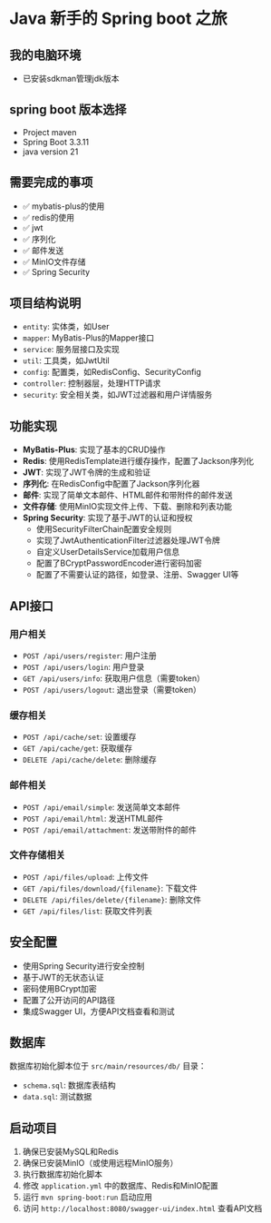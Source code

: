 # Java 新手的 Spring boot 之旅

## 我的电脑环境
- 已安装sdkman管理jdk版本

## spring boot 版本选择
- Project maven
- Spring Boot 3.3.11
- java version 21

## 需要完成的事项
- ✅ mybatis-plus的使用
- ✅ redis的使用
- ✅ jwt
- ✅ 序列化
- ✅ 邮件发送
- ✅ MinIO文件存储
- ✅ Spring Security

## 项目结构说明
- `entity`: 实体类，如User
- `mapper`: MyBatis-Plus的Mapper接口
- `service`: 服务层接口及实现
- `util`: 工具类，如JwtUtil
- `config`: 配置类，如RedisConfig、SecurityConfig
- `controller`: 控制器层，处理HTTP请求
- `security`: 安全相关类，如JWT过滤器和用户详情服务

## 功能实现
- **MyBatis-Plus**: 实现了基本的CRUD操作
- **Redis**: 使用RedisTemplate进行缓存操作，配置了Jackson序列化
- **JWT**: 实现了JWT令牌的生成和验证
- **序列化**: 在RedisConfig中配置了Jackson序列化器
- **邮件**: 实现了简单文本邮件、HTML邮件和带附件的邮件发送
- **文件存储**: 使用MinIO实现文件上传、下载、删除和列表功能
- **Spring Security**: 实现了基于JWT的认证和授权
  - 使用SecurityFilterChain配置安全规则
  - 实现了JwtAuthenticationFilter过滤器处理JWT令牌
  - 自定义UserDetailsService加载用户信息
  - 配置了BCryptPasswordEncoder进行密码加密
  - 配置了不需要认证的路径，如登录、注册、Swagger UI等

## API接口
### 用户相关
- `POST /api/users/register`: 用户注册
- `POST /api/users/login`: 用户登录
- `GET /api/users/info`: 获取用户信息（需要token）
- `POST /api/users/logout`: 退出登录（需要token）

### 缓存相关
- `POST /api/cache/set`: 设置缓存
- `GET /api/cache/get`: 获取缓存
- `DELETE /api/cache/delete`: 删除缓存

### 邮件相关
- `POST /api/email/simple`: 发送简单文本邮件
- `POST /api/email/html`: 发送HTML邮件
- `POST /api/email/attachment`: 发送带附件的邮件

### 文件存储相关
- `POST /api/files/upload`: 上传文件
- `GET /api/files/download/{filename}`: 下载文件
- `DELETE /api/files/delete/{filename}`: 删除文件
- `GET /api/files/list`: 获取文件列表

## 安全配置
- 使用Spring Security进行安全控制
- 基于JWT的无状态认证
- 密码使用BCrypt加密
- 配置了公开访问的API路径
- 集成Swagger UI，方便API文档查看和测试

## 数据库
数据库初始化脚本位于 `src/main/resources/db/` 目录：
- `schema.sql`: 数据库表结构
- `data.sql`: 测试数据

## 启动项目
1. 确保已安装MySQL和Redis
2. 确保已安装MinIO（或使用远程MinIO服务）
3. 执行数据库初始化脚本
4. 修改 `application.yml` 中的数据库、Redis和MinIO配置
5. 运行 `mvn spring-boot:run` 启动应用
6. 访问 `http://localhost:8080/swagger-ui/index.html` 查看API文档